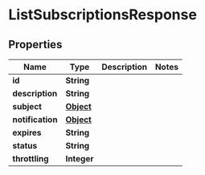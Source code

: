 

# ListSubscriptionsResponse

## Properties

Name | Type | Description | Notes
------------ | ------------- | ------------- | -------------
**id** | **String** |  | 
**description** | **String** |  | 
**subject** | [**Object**](.md) |  | 
**notification** | [**Object**](.md) |  | 
**expires** | **String** |  | 
**status** | **String** |  | 
**throttling** | **Integer** |  | 



